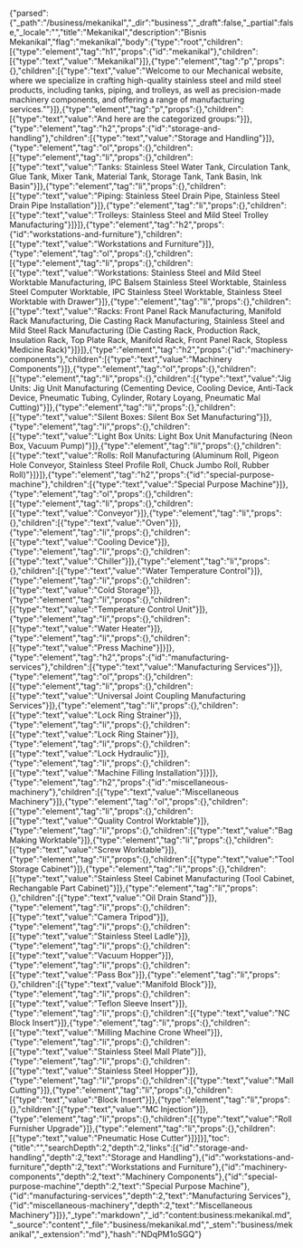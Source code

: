 {"parsed":{"_path":"/business/mekanikal","_dir":"business","_draft":false,"_partial":false,"_locale":"","title":"Mekanikal","description":"Bisnis Mekanikal","flag":"mekanikal","body":{"type":"root","children":[{"type":"element","tag":"h1","props":{"id":"mekanikal"},"children":[{"type":"text","value":"Mekanikal"}]},{"type":"element","tag":"p","props":{},"children":[{"type":"text","value":"Welcome to our Mechanical website, where we specialize in crafting high-quality stainless steel and mild steel products, including tanks, piping, and trolleys, as well as precision-made machinery components, and offering a range of manufacturing services.\""}]},{"type":"element","tag":"p","props":{},"children":[{"type":"text","value":"And here are the categorized groups:"}]},{"type":"element","tag":"h2","props":{"id":"storage-and-handling"},"children":[{"type":"text","value":"Storage and Handling"}]},{"type":"element","tag":"ol","props":{},"children":[{"type":"element","tag":"li","props":{},"children":[{"type":"text","value":"Tanks: Stainless Steel Water Tank, Circulation Tank, Glue Tank, Mixer Tank, Material Tank, Storage Tank, Tank Basin, Ink Basin"}]},{"type":"element","tag":"li","props":{},"children":[{"type":"text","value":"Piping: Stainless Steel Drain Pipe, Stainless Steel Drain Pipe Installation"}]},{"type":"element","tag":"li","props":{},"children":[{"type":"text","value":"Trolleys: Stainless Steel and Mild Steel Trolley Manufacturing"}]}]},{"type":"element","tag":"h2","props":{"id":"workstations-and-furniture"},"children":[{"type":"text","value":"Workstations and Furniture"}]},{"type":"element","tag":"ol","props":{},"children":[{"type":"element","tag":"li","props":{},"children":[{"type":"text","value":"Workstations: Stainless Steel and Mild Steel Worktable Manufacturing, IPC Balsem Stainless Steel Worktable, Stainless Steel Computer Worktable, IPC Stainless Steel Worktable, Stainless Steel Worktable with Drawer"}]},{"type":"element","tag":"li","props":{},"children":[{"type":"text","value":"Racks: Front Panel Rack Manufacturing, Manifold Rack Manufacturing, Die Casting Rack Manufacturing, Stainless Steel and Mild Steel Rack Manufacturing (Die Casting Rack, Production Rack, Insulation Rack, Top Plate Rack, Manifold Rack, Front Panel Rack, Stopless Medicine Rack)"}]}]},{"type":"element","tag":"h2","props":{"id":"machinery-components"},"children":[{"type":"text","value":"Machinery Components"}]},{"type":"element","tag":"ol","props":{},"children":[{"type":"element","tag":"li","props":{},"children":[{"type":"text","value":"Jig Units: Jig Unit Manufacturing (Cementing Device, Cooling Device, Anti-Tack Device, Pneumatic Tubing, Cylinder, Rotary Loyang, Pneumatic Mal Cutting)"}]},{"type":"element","tag":"li","props":{},"children":[{"type":"text","value":"Silent Boxes: Silent Box Set Manufacturing"}]},{"type":"element","tag":"li","props":{},"children":[{"type":"text","value":"Light Box Units: Light Box Unit Manufacturing (Neon Box, Vacuum Pump)"}]},{"type":"element","tag":"li","props":{},"children":[{"type":"text","value":"Rolls: Roll Manufacturing (Aluminum Roll, Pigeon Hole Conveyor, Stainless Steel Profile Roll, Chuck Jumbo Roll, Rubber Roll)"}]}]},{"type":"element","tag":"h2","props":{"id":"special-purpose-machine"},"children":[{"type":"text","value":"Special Purpose Machine"}]},{"type":"element","tag":"ol","props":{},"children":[{"type":"element","tag":"li","props":{},"children":[{"type":"text","value":"Conveyor"}]},{"type":"element","tag":"li","props":{},"children":[{"type":"text","value":"Oven"}]},{"type":"element","tag":"li","props":{},"children":[{"type":"text","value":"Cooling Device"}]},{"type":"element","tag":"li","props":{},"children":[{"type":"text","value":"Chiller"}]},{"type":"element","tag":"li","props":{},"children":[{"type":"text","value":"Water Temperature Control"}]},{"type":"element","tag":"li","props":{},"children":[{"type":"text","value":"Cold Storage"}]},{"type":"element","tag":"li","props":{},"children":[{"type":"text","value":"Temperature Control Unit"}]},{"type":"element","tag":"li","props":{},"children":[{"type":"text","value":"Water Heater"}]},{"type":"element","tag":"li","props":{},"children":[{"type":"text","value":"Press Machine"}]}]},{"type":"element","tag":"h2","props":{"id":"manufacturing-services"},"children":[{"type":"text","value":"Manufacturing Services"}]},{"type":"element","tag":"ol","props":{},"children":[{"type":"element","tag":"li","props":{},"children":[{"type":"text","value":"Universal Joint Coupling Manufacturing Services"}]},{"type":"element","tag":"li","props":{},"children":[{"type":"text","value":"Lock Ring Strainer"}]},{"type":"element","tag":"li","props":{},"children":[{"type":"text","value":"Lock Ring Stainer"}]},{"type":"element","tag":"li","props":{},"children":[{"type":"text","value":"Lock Hydraulic"}]},{"type":"element","tag":"li","props":{},"children":[{"type":"text","value":"Machine Filling Installation"}]}]},{"type":"element","tag":"h2","props":{"id":"miscellaneous-machinery"},"children":[{"type":"text","value":"Miscellaneous Machinery"}]},{"type":"element","tag":"ol","props":{},"children":[{"type":"element","tag":"li","props":{},"children":[{"type":"text","value":"Quality Control Worktable"}]},{"type":"element","tag":"li","props":{},"children":[{"type":"text","value":"Bag Making Worktable"}]},{"type":"element","tag":"li","props":{},"children":[{"type":"text","value":"Screw Worktable"}]},{"type":"element","tag":"li","props":{},"children":[{"type":"text","value":"Tool Storage Cabinet"}]},{"type":"element","tag":"li","props":{},"children":[{"type":"text","value":"Stainless Steel Cabinet Manufacturing (Tool Cabinet, Rechangable Part Cabinet)"}]},{"type":"element","tag":"li","props":{},"children":[{"type":"text","value":"Oil Drain Stand"}]},{"type":"element","tag":"li","props":{},"children":[{"type":"text","value":"Camera Tripod"}]},{"type":"element","tag":"li","props":{},"children":[{"type":"text","value":"Stainless Steel Ladle"}]},{"type":"element","tag":"li","props":{},"children":[{"type":"text","value":"Vacuum Hopper"}]},{"type":"element","tag":"li","props":{},"children":[{"type":"text","value":"Pass Box"}]},{"type":"element","tag":"li","props":{},"children":[{"type":"text","value":"Manifold Block"}]},{"type":"element","tag":"li","props":{},"children":[{"type":"text","value":"Teflon Sleeve Insert"}]},{"type":"element","tag":"li","props":{},"children":[{"type":"text","value":"NC Block Insert"}]},{"type":"element","tag":"li","props":{},"children":[{"type":"text","value":"Milling Machine Crone Wheel"}]},{"type":"element","tag":"li","props":{},"children":[{"type":"text","value":"Stainless Steel Mall Plate"}]},{"type":"element","tag":"li","props":{},"children":[{"type":"text","value":"Stainless Steel Hopper"}]},{"type":"element","tag":"li","props":{},"children":[{"type":"text","value":"Mall Cutting"}]},{"type":"element","tag":"li","props":{},"children":[{"type":"text","value":"Block Insert"}]},{"type":"element","tag":"li","props":{},"children":[{"type":"text","value":"MC Injection"}]},{"type":"element","tag":"li","props":{},"children":[{"type":"text","value":"Roll Furnisher Upgrade"}]},{"type":"element","tag":"li","props":{},"children":[{"type":"text","value":"Pneumatic Hose Cutter"}]}]}],"toc":{"title":"","searchDepth":2,"depth":2,"links":[{"id":"storage-and-handling","depth":2,"text":"Storage and Handling"},{"id":"workstations-and-furniture","depth":2,"text":"Workstations and Furniture"},{"id":"machinery-components","depth":2,"text":"Machinery Components"},{"id":"special-purpose-machine","depth":2,"text":"Special Purpose Machine"},{"id":"manufacturing-services","depth":2,"text":"Manufacturing Services"},{"id":"miscellaneous-machinery","depth":2,"text":"Miscellaneous Machinery"}]}},"_type":"markdown","_id":"content:business:mekanikal.md","_source":"content","_file":"business/mekanikal.md","_stem":"business/mekanikal","_extension":"md"},"hash":"NDqPM1oSGQ"}